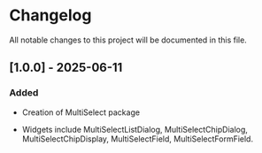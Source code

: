 
# Changelog

All notable changes to this project will be documented in this file.

## [1.0.0] - 2025-06-11

### Added

- Creation of MultiSelect package

- Widgets include MultiSelectListDialog, MultiSelectChipDialog, MultiSelectChipDisplay, MultiSelectField, MultiSelectFormField.